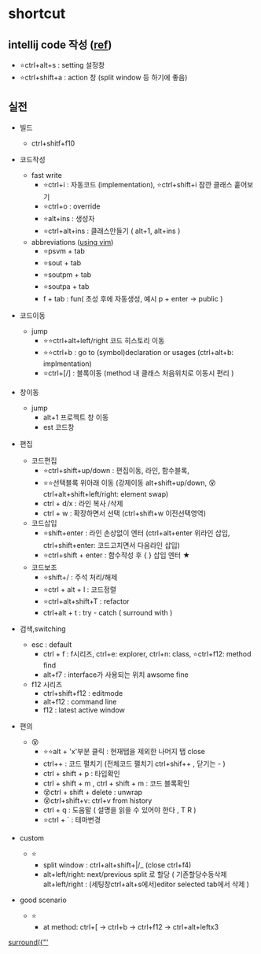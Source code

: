 # shortcut

## intellij code 작성  ([ref](https://ifuwanna.tistory.com/241))
- ⭐ctrl+alt+s : setting 설정창
- ⭐ctrl+shift+a : action 창 (split window 등 하기에 좋음)


## 실전
- 빌드 
  - ctrl+shitf+f10
- 코드작성
  - fast write
    - ⭐ctrl+i : 자동코드 (implementation), ⭐ctrl+shift+i 잠깐 클래스 훝어보기  
    - ⭐ctrl+o : override  
    - ⭐alt+ins : 생성자  
    - ⭐ctrl+alt+ins : 클래스만들기 ( alt+1, alt+ins )    
  - abbreviations ([using vim](https://stackoverflow.com/questions/44718146/vim-have-incorrect-cursor))   
    - ⭐psvm + tab  
    - ⭐sout + tab  
    - ⭐soutpm + tab  
    - ⭐soutpa + tab  
    - f + tab : fun( 초성 후에 자동생성, 예시 p + enter -> public )

- 코드이동
  - jump 
    - ⭐⭐ctrl+alt+left/right 코드 히스토리 이동
    - ⭐⭐ctrl+b : go to (symbol)declaration or usages (ctrl+alt+b: implmentation)   
    - ⭐ctrl+\[/\] : 블록이동 (method 내 클래스 처음위치로 이동시 편리 )

- 창이동
  - jump 
    - alt+1 프로젝트 창 이동
    - est 코드창

- 편집
  - 코드편집
    - ⭐ctrl+shift+up/down : 편집이동, 라인, 함수블록, 
    - ⭐⭐선택블록 위아래 이동 (강제이동 alt+shift+up/down, 😵ctrl+alt+shift+left/right: element swap)  
    - ctrl + d/x              : 라인 복사 /삭제   
    - ctrl + w                : 확장하면서 선택 (ctrl+shift+w 이전선택영역)  
  - 코드삽입
    - ⭐shift+enter           : 라인 손상없이 엔터 (ctrl+alt+enter 위라인 삽입, ctrl+shift+enter: 코드고치면서 다음라인 삽입)  
    - ⭐ctrl+shift + enter     : 함수작성 후 { } 삽입 엔터 ★   
  - 코드보조
    - ⭐shift+/               : 주석 처리/해제  
    - ⭐ctrl + alt + l : 코드정렬   
    - ⭐ctrl+alt+shift+T : refactor   
    - ctrl+alt + t         : try - catch ( surround with )  

- 검색,switching
  - esc : default
    - ctrl + f :  f시리즈, ctrl+e: explorer, ctrl+n: class, ⭐ctrl+f12: method find  
    - alt+f7   : interface가 사용되는 위치 awsome fine
  - f12 시리즈
    - ctrl+shift+f12 : editmode
    - alt+f12 : command line
    - f12 : latest active window

- 편의
  - 😵
    - ⭐⭐alt + 'x'부분 클릭 : 현재탭을 제외한 나머지 탭 close   
    - ctrl++ : 코드 펼치기 (전체코드 펼치기 ctrl+shif++  , 닫기는 - )
    - ctrl + shift + p : 타입확인  
    - ctrl + shift + m , ctrl + shift + m : 코드 블록확인  
    - 😵ctrl + shift + delete : unwrap   
    - 😵ctrl+shift+v: ctrl+v from history  
    - ctrl + q : 도움말 ( 설명을 읽을 수 있어야 한다 , T R )  
    - ⭐ctrl + \` : 테마변경

- custom
  - ⭐
    - split window : ctrl+alt+shift+|/_ (close ctrl+f4)
    - alt+left/right: next/previous split 로 할당 ( 기존할당수동삭제 alt+left/right : (세팅창ctrl+alt+s에서)editor selected tab에서 삭제 )

- good scenario
  - ⭐
    - at method: ctrl+\[ → ctrl+b → ctrl+f12 → ctrl+alt+leftx3 

[surround({"'](https://www.jetbrains.com/idea/guide/tips/surround-with-brackets-quotes/)    
 
